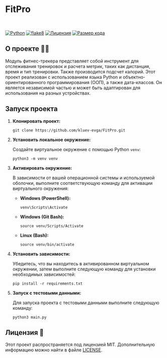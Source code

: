 # FitPro

<br/>

[![Python](https://img.shields.io/badge/Python-3.7%2B-blue?style=for-the-badge&labelColor=black&logo=python&logoColor=white)](https://www.python.org/)
[![flake8](https://img.shields.io/badge/code%20style-flake8-blue?style=for-the-badge&labelColor=black)](https://flake8.pycqa.org/)
[![Лицензия](https://img.shields.io/github/license/kluev-evga/FitPro?color=blue&style=for-the-badge&labelColor=black&logo=github)](https://github.com/kluev-evga/FitPro/blob/master/LICENSE)
[![Размер кода](https://img.shields.io/github/languages/code-size/kluev-evga/FitPro?style=for-the-badge&labelColor=black&logo=github)](https://github.com/kluev-evga/FitPro)

## О проекте 🏋️‍♀️

Модуль фитнес-трекера представляет собой инструмент для отслеживания тренировок и расчета метрик, таких как дистанция,
время и тип тренировки. Также производится подсчет калорий. Этот проект реализован с использованием языка Python и
объектно-ориентированного программирования (ООП), а также дата-классов. Он является независимой частью и может быть
адаптирован для использования на разных устройствах.

## Запуск проекта

1. **Клонировать проект:**

   ```shell
   git clone https://github.com/kluev-evga/FitPro.git
   ```

2. **Установить локальное окружение:**

   Создайте виртуальное окружение с помощью Python `venv`:

   ```shell
   python3 -m venv venv
   ```

3. **Активировать окружение:**

   В зависимости от вашей операционной системы и используемой оболочки, выполните соответствующую команду для активации
   виртуального окружения:

    - **Windows (PowerShell):**

      ```shell
      venv\Scripts\Activate
      ```

    - **Windows (Git Bash):**

      ```shell
      source venv/Scripts/Activate
      ```

    - **Linux (Bash):**

      ```shell
      source venv/bin/activate
      ```

4. **Установить зависимости:**

   Убедитесь, что вы находитесь в активированном виртуальном окружении, затем выполните следующую команду для установки
   необходимых зависимостей:

   ```shell
   pip install -r requirements.txt
   ```

5. **Запуск с тестовыми данными:**

   Для запуска проекта с тестовыми данными выполните следующую команду:

   ```shell
   python3 main.py
   ```

## Лицензия 📜

Этот проект распространяется под лицензией MIT. Дополнительную информацию можно найти в
файле [LICENSE](https://github.com/kluev-evga/FitPro/blob/master/LICENSE).